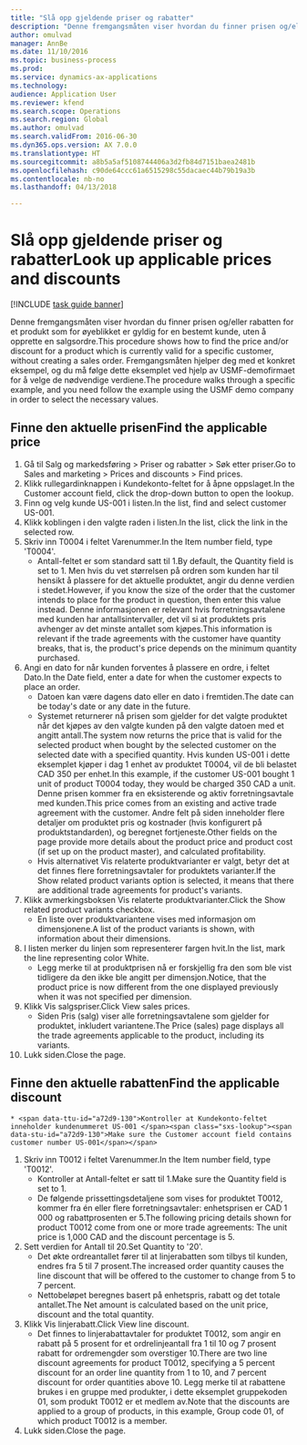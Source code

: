 ```yaml
--- 
title: "Slå opp gjeldende priser og rabatter"
description: "Denne fremgangsmåten viser hvordan du finner prisen og/eller rabatten for et produkt som for øyeblikket er gyldig for en bestemt kunde, uten å opprette en salgsordre."
author: omulvad
manager: AnnBe
ms.date: 11/10/2016
ms.topic: business-process
ms.prod: 
ms.service: dynamics-ax-applications
ms.technology: 
audience: Application User
ms.reviewer: kfend
ms.search.scope: Operations
ms.search.region: Global
ms.author: omulvad
ms.search.validFrom: 2016-06-30
ms.dyn365.ops.version: AX 7.0.0
ms.translationtype: HT
ms.sourcegitcommit: a8b5a5af5108744406a3d2fb84d7151baea2481b
ms.openlocfilehash: c90de64ccc61a6515298c55dacaec44b79b19a3b
ms.contentlocale: nb-no
ms.lasthandoff: 04/13/2018

---
```

# <a name="look-up-applicable-prices-and-discounts"></a><span data-ttu-id="a72d9-103">Slå opp gjeldende priser og rabatter</span><span class="sxs-lookup"><span data-stu-id="a72d9-103">Look up applicable prices and discounts</span></span>

[!INCLUDE [task guide banner](../../includes/task-guide-banner.md)]

<span data-ttu-id="a72d9-104">Denne fremgangsmåten viser hvordan du finner prisen og/eller rabatten for et produkt som for øyeblikket er gyldig for en bestemt kunde, uten å opprette en salgsordre.</span><span class="sxs-lookup"><span data-stu-id="a72d9-104">This procedure shows how to find the price and/or discount for a product which is currently valid for a specific customer, without creating a sales order.</span></span> <span data-ttu-id="a72d9-105">Fremgangsmåten hjelper deg med et konkret eksempel, og du må følge dette eksemplet ved hjelp av USMF-demofirmaet for å velge de nødvendige verdiene.</span><span class="sxs-lookup"><span data-stu-id="a72d9-105">The procedure walks through a specific example, and you need follow the example using the USMF demo company in order to select the necessary values.</span></span>


## <a name="find-the-applicable-price"></a><span data-ttu-id="a72d9-106">Finne den aktuelle prisen</span><span class="sxs-lookup"><span data-stu-id="a72d9-106">Find the applicable price</span></span>
1. <span data-ttu-id="a72d9-107">Gå til Salg og markedsføring > Priser og rabatter > Søk etter priser.</span><span class="sxs-lookup"><span data-stu-id="a72d9-107">Go to Sales and marketing > Prices and discounts > Find prices.</span></span>
2. <span data-ttu-id="a72d9-108">Klikk rullegardinknappen i Kundekonto-feltet for å åpne oppslaget.</span><span class="sxs-lookup"><span data-stu-id="a72d9-108">In the Customer account field, click the drop-down button to open the lookup.</span></span>
3. <span data-ttu-id="a72d9-109">Finn og velg kunde US-001 i listen.</span><span class="sxs-lookup"><span data-stu-id="a72d9-109">In the list, find and select customer US-001.</span></span>
4. <span data-ttu-id="a72d9-110">Klikk koblingen i den valgte raden i listen.</span><span class="sxs-lookup"><span data-stu-id="a72d9-110">In the list, click the link in the selected row.</span></span>
5. <span data-ttu-id="a72d9-111">Skriv inn T0004 i feltet Varenummer.</span><span class="sxs-lookup"><span data-stu-id="a72d9-111">In the Item number field, type 'T0004'.</span></span>
    * <span data-ttu-id="a72d9-112">Antall-feltet er som standard satt til 1.</span><span class="sxs-lookup"><span data-stu-id="a72d9-112">By default, the Quantity field is set to 1.</span></span> <span data-ttu-id="a72d9-113">Men hvis du vet størrelsen på ordren som kunden har til hensikt å plassere for det aktuelle produktet, angir du denne verdien i stedet.</span><span class="sxs-lookup"><span data-stu-id="a72d9-113">However, if you know the size of the order that the customer intends to place for the product in question, then enter this value instead.</span></span> <span data-ttu-id="a72d9-114">Denne informasjonen er relevant hvis forretningsavtalene med kunden har antallsintervaller, det vil si at produktets pris avhenger av det minste antallet som kjøpes.</span><span class="sxs-lookup"><span data-stu-id="a72d9-114">This information is relevant if the trade agreements with the customer have quantity breaks, that is, the product's price depends on the minimum quantity purchased.</span></span>  
6. <span data-ttu-id="a72d9-115">Angi en dato for når kunden forventes å plassere en ordre, i feltet Dato.</span><span class="sxs-lookup"><span data-stu-id="a72d9-115">In the Date field, enter a date for when the customer expects to place an order.</span></span> 
    * <span data-ttu-id="a72d9-116">Datoen kan være dagens dato eller en dato i fremtiden.</span><span class="sxs-lookup"><span data-stu-id="a72d9-116">The date can be today's date or any date in the future.</span></span>  
    * <span data-ttu-id="a72d9-117">Systemet returnerer nå prisen som gjelder for det valgte produktet når det kjøpes av den valgte kunden på den valgte datoen med et angitt antall.</span><span class="sxs-lookup"><span data-stu-id="a72d9-117">The system now returns the price that is valid for the selected product when bought by the selected customer on the selected date with a specified quantity.</span></span> <span data-ttu-id="a72d9-118">Hvis kunden US-001 i dette eksemplet kjøper i dag 1 enhet av produktet T0004, vil de bli belastet CAD 350 per enhet.</span><span class="sxs-lookup"><span data-stu-id="a72d9-118">In this example, if the customer US-001 bought 1 unit of product T0004 today, they would be charged 350 CAD a unit.</span></span> <span data-ttu-id="a72d9-119">Denne prisen kommer fra en eksisterende og aktiv forretningsavtale med kunden.</span><span class="sxs-lookup"><span data-stu-id="a72d9-119">This price comes from an existing and active trade agreement with the customer.</span></span>      <span data-ttu-id="a72d9-120">Andre felt på siden inneholder flere detaljer om produktet pris og kostnader (hvis konfigurert på produktstandarden), og beregnet fortjeneste.</span><span class="sxs-lookup"><span data-stu-id="a72d9-120">Other fields on the page provide more details about the product price and product cost (if set up on the product master), and calculated profitability.</span></span>  
    * <span data-ttu-id="a72d9-121">Hvis alternativet Vis relaterte produktvarianter er valgt, betyr det at det finnes flere forretningsavtaler for produktets varianter.</span><span class="sxs-lookup"><span data-stu-id="a72d9-121">If the Show related product variants option is selected, it means that there are additional trade agreements for product's variants.</span></span>  
7. <span data-ttu-id="a72d9-122">Klikk avmerkingsboksen Vis relaterte produktvarianter.</span><span class="sxs-lookup"><span data-stu-id="a72d9-122">Click the Show related product variants checkbox.</span></span>
    * <span data-ttu-id="a72d9-123">En liste over produktvariantene vises med informasjon om dimensjonene.</span><span class="sxs-lookup"><span data-stu-id="a72d9-123">A list of the product variants is shown, with information about their dimensions.</span></span>  
8. <span data-ttu-id="a72d9-124">I listen merker du linjen som representerer fargen hvit.</span><span class="sxs-lookup"><span data-stu-id="a72d9-124">In the list, mark the line representing color White.</span></span>
    * <span data-ttu-id="a72d9-125">Legg merke til at produktprisen nå er forskjellig fra den som ble vist tidligere da den ikke ble angitt per dimensjon.</span><span class="sxs-lookup"><span data-stu-id="a72d9-125">Notice, that the product price is now different from the one displayed previously when it was not specified per dimension.</span></span>  
9. <span data-ttu-id="a72d9-126">Klikk Vis salgspriser.</span><span class="sxs-lookup"><span data-stu-id="a72d9-126">Click View sales prices.</span></span>
    * <span data-ttu-id="a72d9-127">Siden Pris (salg) viser alle forretningsavtalene som gjelder for produktet, inkludert variantene.</span><span class="sxs-lookup"><span data-stu-id="a72d9-127">The Price (sales) page displays all the trade agreements applicable to the product, including its variants.</span></span>  
10. <span data-ttu-id="a72d9-128">Lukk siden.</span><span class="sxs-lookup"><span data-stu-id="a72d9-128">Close the page.</span></span>

## <a name="find-the-applicable-discount"></a><span data-ttu-id="a72d9-129">Finne den aktuelle rabatten</span><span class="sxs-lookup"><span data-stu-id="a72d9-129">Find the applicable discount</span></span>
    * <span data-ttu-id="a72d9-130">Kontroller at Kundekonto-feltet inneholder kundenummeret US-001 </span><span class="sxs-lookup"><span data-stu-id="a72d9-130">Make sure the Customer account field contains customer number US-001</span></span>   
1. <span data-ttu-id="a72d9-131">Skriv inn T0012 i feltet Varenummer.</span><span class="sxs-lookup"><span data-stu-id="a72d9-131">In the Item number field, type 'T0012'.</span></span>
    * <span data-ttu-id="a72d9-132">Kontroller at Antall-feltet er satt til 1.</span><span class="sxs-lookup"><span data-stu-id="a72d9-132">Make sure the Quantity field is set to 1.</span></span>  
    * <span data-ttu-id="a72d9-133">De følgende prissettingsdetaljene som vises for produktet T0012, kommer fra én eller flere forretningsavtaler: enhetsprisen er CAD 1 000 og rabattprosenten er 5.</span><span class="sxs-lookup"><span data-stu-id="a72d9-133">The following pricing details shown for product T0012 come from one or more trade agreements: The unit price is 1,000 CAD and the discount percentage is 5.</span></span>  
2. <span data-ttu-id="a72d9-134">Sett verdien for Antall til 20.</span><span class="sxs-lookup"><span data-stu-id="a72d9-134">Set Quantity to '20'.</span></span>
    * <span data-ttu-id="a72d9-135">Det økte ordreantallet fører til at linjerabatten som tilbys til kunden, endres fra 5 til 7 prosent.</span><span class="sxs-lookup"><span data-stu-id="a72d9-135">The increased order quantity causes the line discount that will be offered to the customer to change from 5 to 7 percent.</span></span>  
    * <span data-ttu-id="a72d9-136">Nettobeløpet beregnes basert på enhetspris, rabatt og det totale antallet.</span><span class="sxs-lookup"><span data-stu-id="a72d9-136">The Net amount is calculated based on the unit price, discount and the total quantity.</span></span>  
3. <span data-ttu-id="a72d9-137">Klikk Vis linjerabatt.</span><span class="sxs-lookup"><span data-stu-id="a72d9-137">Click View line discount.</span></span>
    * <span data-ttu-id="a72d9-138">Det finnes to linjerabattavtaler for produktet T0012, som angir en rabatt på 5 prosent for et ordrelinjeantall fra 1 til 10 og 7 prosent rabatt for ordremengder som overstiger 10.</span><span class="sxs-lookup"><span data-stu-id="a72d9-138">There are two line discount agreements for product T0012, specifying a 5 percent discount for an order line quantity from 1 to 10, and 7 percent discount for order quantities above 10.</span></span> <span data-ttu-id="a72d9-139">Legg merke til at rabattene brukes i en gruppe med produkter, i dette eksemplet gruppekoden 01, som produkt T0012 er et medlem av.</span><span class="sxs-lookup"><span data-stu-id="a72d9-139">Note that the discounts are applied to a group of products, in this example, Group code 01, of which product T0012 is a member.</span></span>  
4. <span data-ttu-id="a72d9-140">Lukk siden.</span><span class="sxs-lookup"><span data-stu-id="a72d9-140">Close the page.</span></span>


